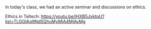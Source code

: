 In today's class, we had an active seminar and discussions on ethics.

Ethics in Taltech: https://youtu.be/lHXB5JvktpU?list=TLGGIAq9NdSQhuMyMjA4MjAyMg
